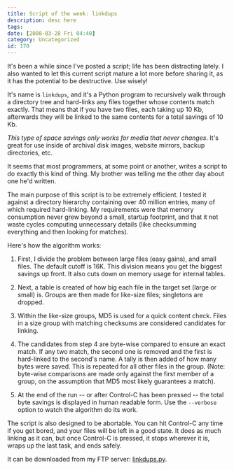 ```yaml
---
title: Script of the week: linkdups
description: desc here
tags: 
date: [2008-03-28 Fri 04:40]
category: Uncategorized
id: 170
---
```


It's been a while since I've posted a script; life has been distracting lately.  I also wanted to let this current script mature a lot more before sharing it, as it has the potential to be destructive.  Use wisely!

It's name is `linkdups`, and it's a Python program to recursively walk through a directory tree and hard-links any files together whose contents match exactly.  That means that if you have two files, each taking up 10 Kb, afterwards they will be linked to the same contents for a total savings of 10 Kb.

<!--more-->
*This type of space savings only works for media that never changes*.  It's great for use inside of archival disk images, website mirrors, backup directories, etc.

It seems that most programmers, at some point or another, writes a script to do exactly this kind of thing.  My brother was telling me the other day about one he'd written.

The main purpose of this script is to be extremely efficient.  I tested it against a directory hierarchy containing over 40 million entries, many of which required hard-linking.  My requirements were that memory consumption never grew beyond a small, startup footprint, and that it not waste cycles computing unnecessary details (like checksumming everything and then looking for matches).

Here's how the algorithm works:

1. First, I divide the problem between large files (easy gains), and small files.  The default cutoff is 16K.  This division means you get the biggest savings up front.  It also cuts down on memory usage for internal tables.

2. Next, a table is created of how big each file in the target set (large or small) is.  Groups are then made for like-size files; singletons are dropped.

3. Within the like-size groups, MD5 is used for a quick content check.  Files in a size group with matching checksums are considered candidates for linking.

4. The candidates from step 4 are byte-wise compared to ensure an exact match.  If any two match, the second one is removed and the first is hard-linked to the second's name.  A tally is then added of how many bytes were saved.  This is repeated for all other files in the group.  (Note: byte-wise comparisons are made only against the first member of a group, on the assumption that MD5 most likely guarantees a match).

5. At the end of the run -- or after Control-C has been pressed -- the total byte savings is displayed in human readable form.  Use the `--verbose` option to watch the algorithm do its work.

The script is also designed to be abortable.  You can hit Control-C any time if you get bored, and your files will be left in a good state.  It does as much linking as it can, but once Control-C is pressed, it stops wherever it is, wraps up the last task, and ends safely.

It can be downloaded from my FTP server: [linkdups.py](ftp://ftp.newartisans.com/pub/python/linkdups.py).

